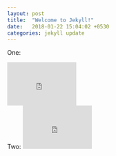 ```yaml
---
layout: post
title:  "Welcome to Jekyll!"
date:   2018-01-22 15:04:02 +0530
categories: jekyll update
---
```

One:
<iframe frameborder="0" allowfullscreen="1" width="160" height="100" src="http://www.youtube.com/embed/zXV8GMSc5Vg?enablejsapi=1&amp;origin=http%3A%2F%2Ffiddle.jshell.net"></iframe>
<br/>
Two:
<iframe frameborder="0" allowfullscreen="1" width="160" height="100" src="http://www.youtube.com/embed/LTy0TzA_4DQ?enablejsapi=1&amp;origin=http%3A%2F%2Ffiddle.jshell.net"></iframe>
